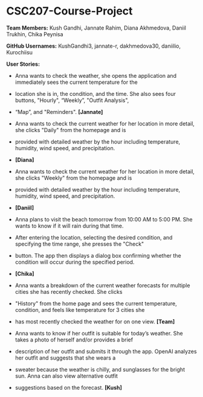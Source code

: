 # CSC207-Course-Project
**Team Members:** 
Kush Gandhi, Jannate Rahim, Diana Akhmedova, Daniil Trukhin, Chika Peynisa

**GitHub Usernames:**
KushGandhi3, jannate-r, dakhmedova30, daniilio, Kurochiisu

**User Stories:**
* Anna wants to check the weather, she opens the application and immediately sees the current temperature for the 
* location she is in, the condition, and the time. She also sees four buttons, "Hourly", “Weekly”,  "Outfit Analysis", 
* “Map”, and "Reminders". **[Jannate]**

* Anna wants to check the current weather for her location in more detail, she clicks "Daily" from the homepage and is 
* provided with detailed weather by the hour including temperature, humidity, wind speed, and precipitation. 
* **[Diana]**
  
* Anna wants to check the current weather for her location in more detail, she clicks "Weekly" from the homepage and is 
* provided with detailed weather by the hour including temperature, humidity, wind speed, and precipitation. 
* **[Daniil]**

* Anna plans to visit the beach tomorrow from 10:00 AM to 5:00 PM. She wants to know if it will rain during that time. 
* After entering the location, selecting the desired condition, and specifying the time range, she presses the "Check" 
* button. The app then displays a dialog box confirming whether the condition will occur during the specified period. 
* **[Chika]**

* Anna wants a breakdown of the current weather forecasts for multiple cities she has recently checked. She clicks 
* "History" from the home page and sees the current temperature, condition, and feels like temperature for 3 cities she 
* has most recently checked the weather for on one view. **[Team]**
  
* Anna wants to know if her outfit is suitable for today’s weather. She takes a photo of herself and/or provides a brief 
* description of her outfit and submits it through the app. OpenAI analyzes her outfit and suggests that she wears a 
* sweater because the weather is chilly, and sunglasses for the bright sun. Anna can also view alternative outfit 
* suggestions based on the forecast. **[Kush]**
